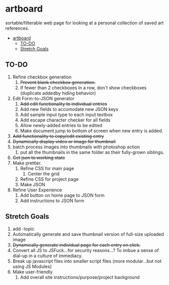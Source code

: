 # artboard

sortable/filterable web page for looking at a personal collection of saved art references. 

- [artboard](#artboard)
  - [TO-DO](#to-do)
  - [Stretch Goals](#stretch-goals)

## TO-DO
1. Refine checkbox generation
   1. ~~Prevent blank checkbox generation.~~ 
   2. If fewer than 2 checkboxes in a row, don't show checkboxes (duplicate addedby hiding behavior)
2. Edit Form-to-JSON generator
   1. ~~Add edit functionality to individual entries~~
   2. Add new fields to accomodate new JSON keys
   3. Add sample input type to each input textbox
   4. Add escape character checker for all fields
   5. Allow newly-added entries to be edited
   6. Make document jump to bottom of screen when new entry is added.
3. ~~Add functionality to copy/edit existing entry~~
4. ~~Dynamically display video or image for thumbnail~~
5. batch process images into thumbnails with photoshop action
   1. put all the thumbnails in the same folder as their fully-grown siblings.
6. ~~Get json to working state~~
7. Make prettier.
   1. Refine CSS for main page
      1. Center the grid
   2. Refine CSS for project page
   3. Make JSON
8. Refine User Experience
   1. Add button on home page to JSON form
   2. Add instructions to JSON form

## Stretch Goals
1. add -topic
2. Automatically generate and save thumbnail version of full-size uploaded image
3. ~~Dynamically generate individual page for each entry on click.~~
4. Convert all JS to JSFuck...for security reasons...? To imbue a sense of dial-up in a culture of immediacy.
5. Break up javascript files into smaller script files (more modular...but not using JS Modules)
6. Make user-friendly
   1. Add overall site instructions/purpose/project background